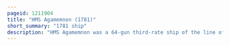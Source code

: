 ```yaml
---
pageid: 1211904
title: "HMS Agamemnon (1781)"
short_summary: "1781 ship"
description: "HMS Agamemnon was a 64-gun third-rate ship of the line of the British Royal Navy. She saw Service in the american revolutionary War french Revolutionary and napoleonic Wars and Fought in many of the major naval Battles of these Conflicts. She is remembered as being Nelson's favourite Ship, and was named after the mythical Ancient Greek King Agamemnon, being the first Ship of the Royal Navy to bear the Name."
---
```

